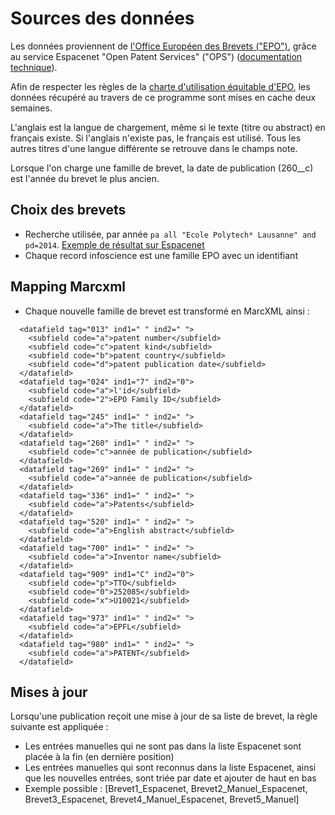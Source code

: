 # Sources des données

Les données proviennent de [l'Office Européen des Brevets ("EPO")](https://www.epo.org/index_fr.html), grâce au service Espacenet "Open Patent Services" ("OPS") ([documentation technique](http://documents.epo.org/projects/babylon/eponet.nsf/0/F3ECDCC915C9BCD8C1258060003AA712/$File/ops_v3.2_documentation_-_version_1.3.81_en.pdf)).

Afin de respecter les règles de la [charte d'utilisation équitable d'EPO](https://www.epo.org/service-support/ordering/fair-use_fr.html), les données récupéré au travers de ce programme sont mises en cache deux semaines.

L'anglais est la langue de chargement, même si le texte (titre ou abstract) en français existe.
Si l'anglais n'existe pas, le français est utilisé.
Tous les autres titres d'une langue différente se retrouve dans le champs note.

Lorsque l'on charge une famille de brevet, la date de publication (260__c) est l'année du brevet le plus ancien.


## Choix des brevets

- Recherche utilisée, par année `pa all "Ecole Polytech* Lausanne" and pd=2014`. [Exemple de résultat sur Espacenet](https://worldwide.espacenet.com/searchResults?submitted=true&locale=en_EP&DB=EPODOC&ST=advanced&TI=&AB=&PN=&AP=&PR=&PD=&PA=Ecole+Polytech*+Lausanne&IN=&CPC=&IC=&Submit=Search)
- Chaque record infoscience est une famille EPO avec un identifiant


## Mapping Marcxml
- Chaque nouvelle famille de brevet est transformé en MarcXML ainsi :

~~~
  <datafield tag="013" ind1=" " ind2=" ">
    <subfield code="a">patent number</subfield>
    <subfield code="c">patent kind</subfield>
    <subfield code="b">patent country</subfield>
    <subfield code="d">patent publication date</subfield>
  </datafield>
  <datafield tag="024" ind1="7" ind2="0">
    <subfield code="a">l'id</subfield>
    <subfield code="2">EPO Family ID</subfield>
  </datafield>
  <datafield tag="245" ind1=" " ind2=" ">
    <subfield code="a">The title</subfield>
  </datafield>
  <datafield tag="260" ind1=" " ind2=" ">
    <subfield code="c">année de publication</subfield>
  </datafield>
  <datafield tag="269" ind1=" " ind2=" ">
    <subfield code="a">année de publication</subfield>
  </datafield>
  <datafield tag="336" ind1=" " ind2=" ">
    <subfield code="a">Patents</subfield>
  </datafield>
  <datafield tag="520" ind1=" " ind2=" ">
    <subfield code="a">English abstract</subfield>
  </datafield>
  <datafield tag="700" ind1=" " ind2=" ">
    <subfield code="a">Inventor name</subfield>
  </datafield>
  <datafield tag="909" ind1="C" ind2="0">
    <subfield code="p">TTO</subfield>
    <subfield code="0">252085</subfield>
    <subfield code="x">U10021</subfield>
  </datafield>
  <datafield tag="973" ind1=" " ind2=" ">
    <subfield code="a">EPFL</subfield>
  </datafield>
  <datafield tag="980" ind1=" " ind2=" ">
    <subfield code="a">PATENT</subfield>
  </datafield>
~~~


## Mises à jour

Lorsqu'une publication reçoit une mise à jour de sa liste de brevet, la règle suivante est appliquée :

- Les entrées manuelles qui ne sont pas dans la liste Espacenet sont placée à la fin (en dernière position)
- Les entrées manuelles qui sont reconnus dans la liste Espacenet, ainsi que les nouvelles entrées, sont triée par date et ajouter de haut en bas
- Exemple possible : [Brevet1_Espacenet, Brevet2_Manuel_Espacenet, Brevet3_Espacenet, Brevet4_Manuel_Espacenet, Brevet5_Manuel]